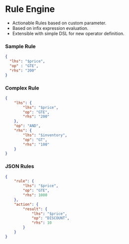 # Rule Engine
- Actionable Rules based on custom parameter.
- Based on infix expression evaluation.
- Extensible with simple DSL for new operator definition. 

 ### Sample Rule
```json
{
  "lhs": "$price",
  "op" : "GTE",
  "rhs": "200"
}
```

### Complex Rule
```json
{
    "lhs": {
        "lhs": "$price",
        "op": "GTE",
        "rhs": "200"
    },
    "op": "AND",
    "rhs": {
        "lhs": "$inventory",
        "op": "GT",
        "rhs": "100"
    }
}
```

### JSON Rules 

```json
{
	"rule": {
		"lhs": "$price",
		"op": "GTE",
		"rhs": 1000
	},
	"action": {
		"result": {
			"lhs": "$price",
			"op": "DISCOUNT",
			"rhs": 10
		}
	}
}
```